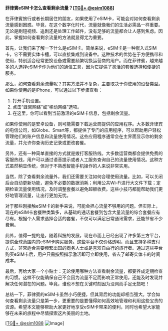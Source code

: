 **菲律賓eSIM卡怎么查看剩余流量？[[TG💪+ @esim1088](https://t.me/s/esim1088)]**

在菲律賓旅行或者长期居住的朋友，如果使用了eSIM卡，可能会对如何查看剩余流量感到困惑。毕竟，在这个数字化时代，流量就像我们的生活必需品一样重要。无论是刷短视频、追剧还是处理工作邮件，没有足够的流量都会让人感到焦虑。因此，掌握如何查看剩余流量的方法就显得尤为重要。

首先，让我们来了解一下什么是eSIM卡。简单来说，eSIM卡是一种嵌入式SIM卡，它不需要实体卡槽，可以直接集成到设备中。这种技术的优势在于方便携带和使用，特别适合经常更换设备或需要频繁切换运营商的用户。而在菲律賓，越来越多的人选择eSIM卡作为他们的通信工具，因为它提供了灵活的套餐选择和便捷的服务。

那么，如何查看剩余流量呢？其实方法并不复杂，主要取决于你使用的设备类型。如果你使用的是iPhone，可以通过以下步骤查看：

1. 打开手机设置。
2. 点击“蜂窝网络”或“移动网络”选项。
3. 在这里，你可以看到当前激活的eSIM卡信息，包括剩余流量。

如果你使用的是安卓设备，则可能需要下载运营商提供的应用程序。大多数菲律宾的电信公司，如Globe、Smart等，都提供了专门的应用程序，可以帮助用户轻松管理他们的账户信息和流量使用情况。这些应用程序通常会在主界面显示你的剩余流量，并允许你查询历史记录或更改套餐。

另外，还有一种简单直接的方式就是拨打客服热线。大多数运营商都会提供免费的客服热线，用户可以通过语音提示或者人工服务查询自己的流量使用情况。这种方式虽然稍显传统，但对于不熟悉智能手机操作的人来说非常实用。

当然，除了查看剩余流量外，我们还需要关注如何合理使用流量。比如，可以关闭后台自动更新功能，避免不必要的数据消耗；利用公共Wi-Fi进行大文件下载；定期检查流量使用情况，及时调整套餐以避免超额收费。这些小技巧都能帮助我们更好地管理流量，让出行更加无忧。

对于那些刚接触eSIM卡的新手来说，可能会担心流量不够用的问题。但实际上，现在的eSIM卡套餐种类繁多，从基础的通话套餐到包含大量流量的综合套餐应有尽有。根据个人需求选择合适的套餐，不仅可以满足日常通讯需求，还能节省不少费用。

此外，值得一提的是，随着科技的发展，现在市面上已经出现了许多第三方平台，提供全球范围内的eSIM卡购买服务。这些平台不仅价格透明，而且支持多种支付方式，非常适合需要频繁出国的商务人士或是喜欢自由行的旅行者。通过这些平台购买eSIM卡后，用户只需按照指示激活即可立即使用，省去了邮寄实体卡的时间成本。

最后，再给大家一个小贴士：无论使用哪种方法查看剩余流量，都要养成定期检查的习惯。这样不仅能确保自己不会因为流量不足而影响正常使用，还能及时发现并解决任何潜在的问题。毕竟，谁也不想在关键时刻因为没网而手足无措吧！

总结一下，菲律賓的eSIM卡虽然小巧便捷，但其背后的功能却相当强大。学会如何查看剩余流量只是第一步，更重要的是要懂得如何高效地管理和利用这些宝贵的资源。希望本文能够帮助大家更好地享受eSIM卡带来的便利，同时也希望大家能够在未来的旅程中尽情探索这片美丽的土地。

[[TG💪+ @esim1088](https://t.me/s/esim1088) ![Image](https://i.postimg.cc/4NQfJmqS/Snipaste-2025-05-13-00-14-12.png)]